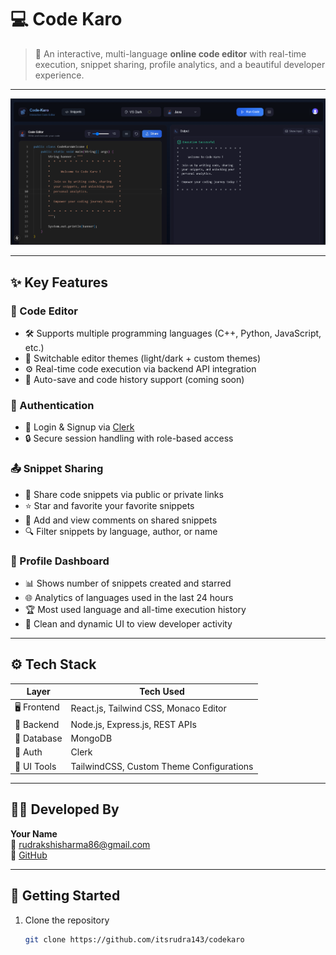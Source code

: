 # 💻 Code Karo

> 🚀 An interactive, multi-language **online code editor** with real-time execution, snippet sharing, profile analytics, and a beautiful developer experience.

---

![Code Karo Banner](public/Code-editor.png) 

---

## ✨ Key Features

### 🧠 Code Editor
- 🛠️ Supports multiple programming languages (C++, Python, JavaScript, etc.)
- 🎨 Switchable editor themes (light/dark + custom themes)
- ⚙️ Real-time code execution via backend API integration
- 💾 Auto-save and code history support (coming soon)

### 🔐 Authentication
- 🔑 Login & Signup via [Clerk](https://clerk.dev)
- 🔒 Secure session handling with role-based access

### 📤 Snippet Sharing
- 📎 Share code snippets via public or private links
- ⭐ Star and favorite your favorite snippets
- 💬 Add and view comments on shared snippets
- 🔍 Filter snippets by language, author, or name

### 👤 Profile Dashboard
- 📊 Shows number of snippets created and starred
- 🌐 Analytics of languages used in the last 24 hours
- 🏆 Most used language and all-time execution history
- 🧾 Clean and dynamic UI to view developer activity

---

## ⚙️ Tech Stack

| Layer       | Tech Used                                 |
|--------------|-------------------------------------------|
| 🖥️ Frontend  | React.js, Tailwind CSS, Monaco Editor     |
| 🔧 Backend   | Node.js, Express.js, REST APIs            |
| 💽 Database  | MongoDB                                   |
| 🔐 Auth      | Clerk                                     |
| 🎨 UI Tools  | TailwindCSS, Custom Theme Configurations  |

---


## 🧑‍💻 Developed By

**Your Name**  
📧 rudrakshisharma86@gmail.com  
🔗 [GitHub](https://github.com/itsrudra143) 

---

## 🏁 Getting Started

1. Clone the repository  
   ```bash
   git clone https://github.com/itsrudra143/codekaro
